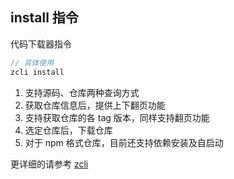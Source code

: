 ## install 指令

代码下载器指令

```js
// 具体使用
zcli install
```

1. 支持源码、仓库两种查询方式
2. 获取仓库信息后，提供上下翻页功能
3. 支持获取仓库的各 tag 版本，同样支持翻页功能
4. 选定仓库后，下载仓库
5. 对于 npm 格式仓库，目前还支持依赖安装及自启动

更详细的请参考 [zcli](https://www.npmjs.com/package/@zcxiaobao-cli/cli)
